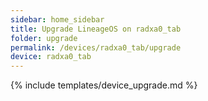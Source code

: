 ```yaml
---
sidebar: home_sidebar
title: Upgrade LineageOS on radxa0_tab
folder: upgrade
permalink: /devices/radxa0_tab/upgrade
device: radxa0_tab
---
```

{% include templates/device_upgrade.md %}
